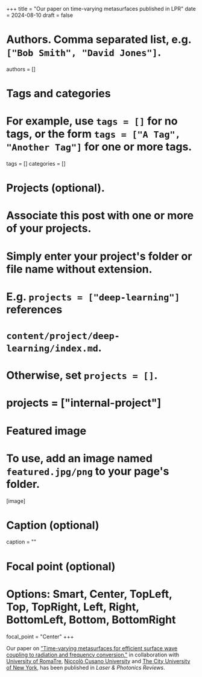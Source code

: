 +++
title = "Our paper on time-varying metasurfaces  published in LPR"
date = 2024-08-10
draft = false

# Authors. Comma separated list, e.g. `["Bob Smith", "David Jones"]`.
authors = []

# Tags and categories
# For example, use `tags = []` for no tags, or the form `tags = ["A Tag", "Another Tag"]` for one or more tags.
tags = []
categories = []

# Projects (optional).
#   Associate this post with one or more of your projects.
#   Simply enter your project's folder or file name without extension.
#   E.g. `projects = ["deep-learning"]` references 
#   `content/project/deep-learning/index.md`.
#   Otherwise, set `projects = []`.
# projects = ["internal-project"]

# Featured image
# To use, add an image named `featured.jpg/png` to your page's folder. 
[image]
  # Caption (optional)
  caption = ""

  # Focal point (optional)
  # Options: Smart, Center, TopLeft, Top, TopRight, Left, Right, BottomLeft, Bottom, BottomRight
  focal_point = "Center"
+++

Our paper on ["Time-varying metasurfaces for efficient surface wave coupling to radiation and frequency conversion,"](/publication/ij-180-LPR-2024)
in collaboration with [University of RomaTre](https://www.uniroma3.it/en/), [Niccolò Cusano University](https://www.unicusano.it/en/) and [The City University of New York](https://www.cuny.edu),
has been published in *Laser & Photonics Reviews*.
